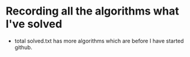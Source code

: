 # Recording all the algorithms what I've solved
- total solved.txt has more algorithms which are before I have started github.
